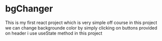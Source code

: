 # bgChanger 
This is my first react project which is very simple off course 
in this project we can change backgrounde color by simply clicking on buttons provided on header
i use useState method in this project

